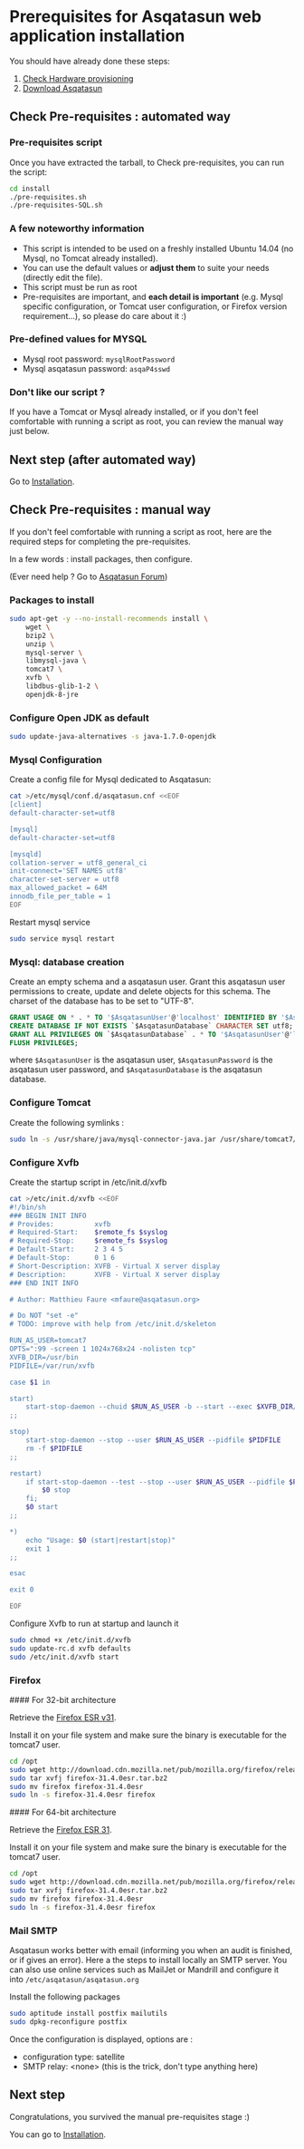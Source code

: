 # Prerequisites for Asqatasun web application installation

You should have already done these steps:

1. [Check Hardware provisioning](Hardware_network_provisioning.md)
2. [Download Asqatasun](Download.md)

## Check Pre-requisites : automated way

### Pre-requisites script

Once you have extracted the tarball, to Check pre-requisites, you can run the script:

```sh
cd install
./pre-requisites.sh
./pre-requisites-SQL.sh
```

### A few noteworthy information

* This script is intended to be used on a freshly installed Ubuntu 14.04 (no Mysql, 
no Tomcat already installed).
* You can use the default values or **adjust them** to suite your needs (directly edit the file).
* This script must be run as root
* Pre-requisites are important, and **each detail is important** (e.g. Mysql specific 
configuration, or Tomcat user configuration, or Firefox version requirement...), so please
do care about it :)

### Pre-defined values for MYSQL

* Mysql root password: `mysqlRootPassword`
* Mysql asqatasun password: `asqaP4sswd`

### Don't like our script ?

If you have a Tomcat or Mysql already installed, or if you don't feel comfortable
with running a script as root, you can review the manual way just below.

## Next step (after automated way)

Go to [Installation](Installation.md).


## Check Pre-requisites : manual way

If you don't feel comfortable with running a script as root, here are the
required steps for completing the pre-requisites.

In a few words : install packages, then configure.

(Ever need help ? Go to [Asqatasun Forum](http://forum.asqatasun.org))

### Packages to install

```sh
sudo apt-get -y --no-install-recommends install \
    wget \
    bzip2 \
    unzip \
    mysql-server \
    libmysql-java \
    tomcat7 \
    xvfb \
    libdbus-glib-1-2 \
    openjdk-8-jre
```

### Configure Open JDK as default

```sh
sudo update-java-alternatives -s java-1.7.0-openjdk
```

### Mysql Configuration

Create a config file for Mysql dedicated to Asqatasun:

```sh
cat >/etc/mysql/conf.d/asqatasun.cnf <<EOF
[client]
default-character-set=utf8

[mysql]
default-character-set=utf8

[mysqld]
collation-server = utf8_general_ci
init-connect='SET NAMES utf8'
character-set-server = utf8
max_allowed_packet = 64M
innodb_file_per_table = 1
EOF
```

Restart mysql service
```sh
sudo service mysql restart
```

### Mysql: database creation

Create an empty schema and a asqatasun user. Grant this asqatasun user permissions 
to create, update and delete objects for this schema. The charset of the database 
has to be set to "UTF-8".

```sql
GRANT USAGE ON * . * TO '$AsqatasunUser'@'localhost' IDENTIFIED BY '$AsqatasunPassword';
CREATE DATABASE IF NOT EXISTS `$AsqatasunDatabase` CHARACTER SET utf8;
GRANT ALL PRIVILEGES ON `$AsqatasunDatabase` . * TO '$AsqatasunUser'@'localhost';
FLUSH PRIVILEGES;
```

where `$AsqatasunUser` is the asqatasun user, `$AsqatasunPassword` is the asqatasun user password, and `$AsqatasunDatabase` is the asqatasun database.

### Configure Tomcat 

Create the following symlinks : 
```sh
sudo ln -s /usr/share/java/mysql-connector-java.jar /usr/share/tomcat7/lib/mysql-connector-java.jar
```

### Configure Xvfb

Create the startup script in /etc/init.d/xvfb

```sh
cat >/etc/init.d/xvfb <<EOF
#!/bin/sh
### BEGIN INIT INFO
# Provides:          xvfb
# Required-Start:    $remote_fs $syslog
# Required-Stop:     $remote_fs $syslog
# Default-Start:     2 3 4 5
# Default-Stop:      0 1 6
# Short-Description: XVFB - Virtual X server display
# Description:       XVFB - Virtual X server display
### END INIT INFO

# Author: Matthieu Faure <mfaure@asqatasun.org>

# Do NOT "set -e"
# TODO: improve with help from /etc/init.d/skeleton

RUN_AS_USER=tomcat7
OPTS=":99 -screen 1 1024x768x24 -nolisten tcp"
XVFB_DIR=/usr/bin
PIDFILE=/var/run/xvfb

case $1 in

start)
	start-stop-daemon --chuid $RUN_AS_USER -b --start --exec $XVFB_DIR/Xvfb --make-pidfile --pidfile $PIDFILE -- $OPTS &
;;

stop)
	start-stop-daemon --stop --user $RUN_AS_USER --pidfile $PIDFILE
	rm -f $PIDFILE
;;

restart)
	if start-stop-daemon --test --stop --user $RUN_AS_USER --pidfile $PIDFILE >/dev/null; then
		$0 stop
	fi;
	$0 start
;;

*)
	echo "Usage: $0 (start|restart|stop)"
	exit 1
;;

esac

exit 0

EOF
```

Configure Xvfb to run at startup and launch it
```sh
sudo chmod +x /etc/init.d/xvfb
sudo update-rc.d xvfb defaults
sudo /etc/init.d/xvfb start

```

### Firefox

#### For 32-bit architecture

Retrieve the [Firefox ESR v31](http://download.cdn.mozilla.net/pub/mozilla.org/firefox/releases/31.4.0esr/linux-i686/en-US/firefox-31.4.0esr.tar.bz2).

Install it on your file system and make sure the binary is executable for the tomcat7 user.

```sh
cd /opt
sudo wget http://download.cdn.mozilla.net/pub/mozilla.org/firefox/releases/31.4.0esr/linux-i686/en-US/firefox-31.4.0esr.tar.bz2
sudo tar xvfj firefox-31.4.0esr.tar.bz2
sudo mv firefox firefox-31.4.0esr
sudo ln -s firefox-31.4.0esr firefox
```

#### For 64-bit architecture

Retrieve the [Firefox ESR 31](http://download.cdn.mozilla.net/pub/mozilla.org/firefox/releases/31.4.0esr/linux-x86_64/en-US/firefox-31.4.0esr.tar.bz2).

Install it on your file system and make sure the binary is executable for the tomcat7 user.

```sh
cd /opt
sudo wget http://download.cdn.mozilla.net/pub/mozilla.org/firefox/releases/31.4.0esr/linux-x86_64/en-US/firefox-31.4.0esr.tar.bz2
sudo tar xvfj firefox-31.4.0esr.tar.bz2
sudo mv firefox firefox-31.4.0esr
sudo ln -s firefox-31.4.0esr firefox
```

### Mail SMTP

Asqatasun works better with email (informing you when an audit is finished, or if gives an error).
Here a the steps to install locally an SMTP server. You can also use online services 
such as MailJet or Mandrill and configure it into `/etc/asqatasun/asqatasun.org`

Install the following packages
```sh
sudo aptitude install postfix mailutils
sudo dpkg-reconfigure postfix
```
Once the configuration is displayed, options are :

* configuration type: satellite
* SMTP relay: &lt;none&gt; (this is the trick, don't type anything here)

## Next step

Congratulations, you survived the manual pre-requisites stage :)

You can go to [Installation](Installation.md).
